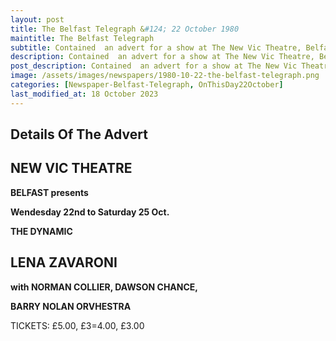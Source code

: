 ```yaml
---
layout: post
title: The Belfast Telegraph &#124; 22 October 1980
maintitle: The Belfast Telegraph
subtitle: Contained  an advert for a show at The New Vic Theatre, Belfast starring Lena Zavaroni
description: Contained  an advert for a show at The New Vic Theatre, Belfast starring Lena Zavaroni.
post_description: Contained  an advert for a show at The New Vic Theatre, Belfast starring Lena Zavaroni.
image: /assets/images/newspapers/1980-10-22-the-belfast-telegraph.png
categories: [Newspaper-Belfast-Telegraph, OnThisDay22October]
last_modified_at: 18 October 2023
---
```


<h2 id="infobox1><a href="#infobox1>Details Of The Advert</a></h2>
<h2>NEW VIC THEATRE</h2>
<p><strong>BELFAST presents</strong></p>
<p><strong>Wendesday 22nd to Saturday 25 Oct.</strong></p>
<p><strong>THE DYNAMIC</strong></p>
<h2>LENA ZAVARONI</h2>
<p><strong>with NORMAN COLLIER, DAWSON CHANCE,</strong></p>
<p><strong>BARRY NOLAN ORVHESTRA</strong></p>
<p>TICKETS: £5.00, £3=4.00, £3.00</p>
